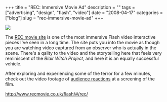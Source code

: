 +++
title = "REC: Immersive Movie Ad"
description = ""
tags = ["advertising", "design", "flash", "video"]
date = "2008-04-17"
categories = ["blog"]
slug = "rec-immersive-movie-ad"
+++



  <div class="notebook-screenshot"><a href="http://www.recmovie.co.uk/flash/#/rec/"><img id='bluga-thumbnail-1198' class='bluga-thumbnail large' src='http://media.konigi.com/bluga/
wt480731ef16850.jpg'/></a></div><p>The <a href="http://www.recmovie.co.uk/flash/#/rec/">REC movie site</a> is one of the most immersive Flash video interactive pieces I've seen in a long time. The site puts you into the movie as though you are watching video captured from an observer who is actually in the scene. There's a qality to the video and the storytelling here that feels very reminiscent of the <i>Blair Witch Project</i>, and here it is an equally successful vehicle. </p>
<p>After exploring and experiencing some of the terror for a few minutes, check out the video footage of <a href="http://www.recmovie.co.uk/flash/#/menu/preview_clips/audience_reaction">audience reactions</a> at a screening of the film. </p>
    
  <a href="http://www.recmovie.co.uk/flash/#/rec/">http://www.recmovie.co.uk/flash/#/rec/</a>
